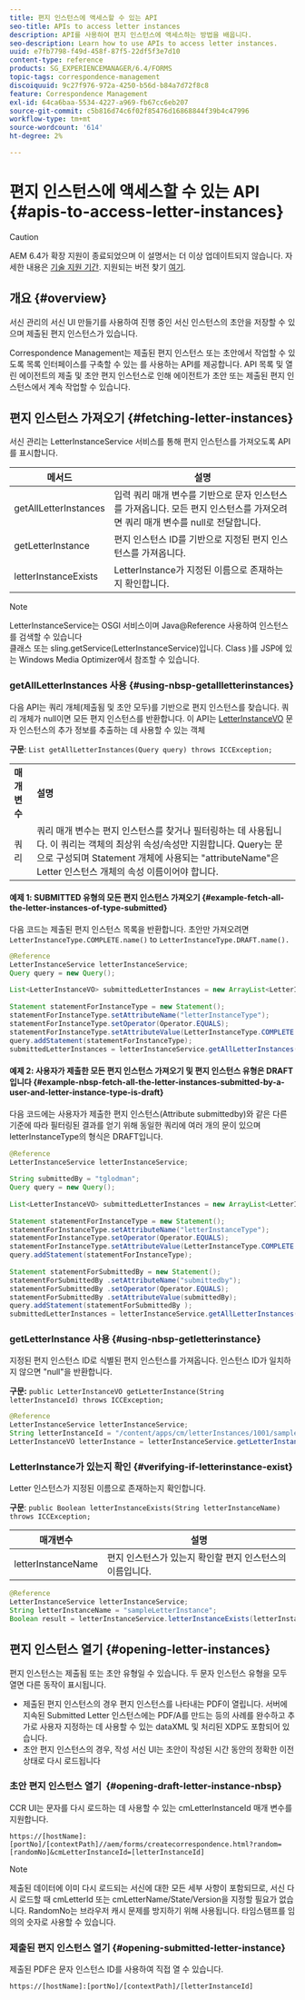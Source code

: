 ```yaml
---
title: 편지 인스턴스에 액세스할 수 있는 API
seo-title: APIs to access letter instances
description: API를 사용하여 편지 인스턴스에 액세스하는 방법을 배웁니다.
seo-description: Learn how to use APIs to access letter instances.
uuid: e7fb7798-f49d-458f-87f5-22df5f3e7d10
content-type: reference
products: SG_EXPERIENCEMANAGER/6.4/FORMS
topic-tags: correspondence-management
discoiquuid: 9c27f976-972a-4250-b56d-b84a7d72f8c8
feature: Correspondence Management
exl-id: 64ca6baa-5534-4227-a969-fb67cc6eb207
source-git-commit: c5b816d74c6f02f85476d16868844f39b4c47996
workflow-type: tm+mt
source-wordcount: '614'
ht-degree: 2%

---
```


# 편지 인스턴스에 액세스할 수 있는 API {#apis-to-access-letter-instances}

>[!CAUTION]
>
>AEM 6.4가 확장 지원이 종료되었으며 이 설명서는 더 이상 업데이트되지 않습니다. 자세한 내용은 [기술 지원 기간](https://helpx.adobe.com/kr/support/programs/eol-matrix.html). 지원되는 버전 찾기 [여기](https://experienceleague.adobe.com/docs/).

## 개요 {#overview}

서신 관리의 서신 UI 만들기를 사용하여 진행 중인 서신 인스턴스의 초안을 저장할 수 있으며 제출된 편지 인스턴스가 있습니다.

Correspondence Management는 제출된 편지 인스턴스 또는 초안에서 작업할 수 있도록 목록 인터페이스를 구축할 수 있는 를 사용하는 API를 제공합니다. API 목록 및 열린 에이전트의 제출 및 초안 편지 인스턴스로 인해 에이전트가 초안 또는 제출된 편지 인스턴스에서 계속 작업할 수 있습니다.

## 편지 인스턴스 가져오기 {#fetching-letter-instances}

서신 관리는 LetterInstanceService 서비스를 통해 편지 인스턴스를 가져오도록 API를 표시합니다.

| 메서드 | 설명 |
|--- |--- |
| getAllLetterInstances | 입력 쿼리 매개 변수를 기반으로 문자 인스턴스를 가져옵니다. 모든 편지 인스턴스를 가져오려면 쿼리 매개 변수를 null로 전달합니다. |
| getLetterInstance | 편지 인스턴스 ID를 기반으로 지정된 편지 인스턴스를 가져옵니다. |
| letterInstanceExists | LetterInstance가 지정된 이름으로 존재하는지 확인합니다. |

>[!NOTE]
>
>LetterInstanceService는 OSGI 서비스이며 Java@Reference 사용하여 인스턴스를 검색할 수 있습니다\
>클래스 또는 sling.getService(LetterInstanceService)입니다. Class )를 JSP에 있는 Windows Media Optimizer에서 참조할 수 있습니다.

### getAllLetterInstances 사용 {#using-nbsp-getallletterinstances}

다음 API는 쿼리 개체(제출됨 및 초안 모두)를 기반으로 편지 인스턴스를 찾습니다. 쿼리 개체가 null이면 모든 편지 인스턴스를 반환합니다. 이 API는 [LetterInstanceVO](https://helpx.adobe.com/aem-forms/6-2/javadocs/com/adobe/icc/dbforms/obj/LetterInstanceVO.html) 문자 인스턴스의 추가 정보를 추출하는 데 사용할 수 있는 객체

**구문**: `List getAllLetterInstances(Query query) throws ICCException;`

<table> 
 <tbody> 
  <tr> 
   <td><strong>매개변수</strong></td> 
   <td><strong>설명</strong></td> 
  </tr> 
  <tr> 
   <td>쿼리</td> 
   <td>쿼리 매개 변수는 편지 인스턴스를 찾거나 필터링하는 데 사용됩니다. 이 쿼리는 객체의 최상위 속성/속성만 지원합니다. Query는 문으로 구성되며 Statement 개체에 사용되는 "attributeName"은 Letter 인스턴스 개체의 속성 이름이어야 합니다.<br /> </td> 
  </tr> 
 </tbody> 
</table>

#### 예제 1: SUBMITTED 유형의 모든 편지 인스턴스 가져오기 {#example-fetch-all-the-letter-instances-of-type-submitted}

다음 코드는 제출된 편지 인스턴스 목록을 반환합니다. 초안만 가져오려면 `LetterInstanceType.COMPLETE.name()` to `LetterInstanceType.DRAFT.name().`

```java
@Reference
LetterInstanceService letterInstanceService;
Query query = new Query();
 
List<LetterInstanceVO> submittedLetterInstances = new ArrayList<LetterInstanceVO>();
 
Statement statementForInstanceType = new Statement();
statementForInstanceType.setAttributeName("letterInstanceType");
statementForInstanceType.setOperator(Operator.EQUALS);
statementForInstanceType.setAttributeValue(LetterInstanceType.COMPLETE.name());
query.addStatement(statementForInstanceType);
submittedLetterInstances = letterInstanceService.getAllLetterInstances(query);
```

#### 예제 2: 사용자가 제출한 모든 편지 인스턴스 가져오기 및 편지 인스턴스 유형은 DRAFT입니다 {#example-nbsp-fetch-all-the-letter-instances-submitted-by-a-user-and-letter-instance-type-is-draft}

다음 코드에는 사용자가 제출한 편지 인스턴스(Attribute submittedby)와 같은 다른 기준에 따라 필터링된 결과를 얻기 위해 동일한 쿼리에 여러 개의 문이 있으며 letterInstanceType의 형식은 DRAFT입니다.

```java
@Reference
LetterInstanceService letterInstanceService;
 
String submittedBy = "tglodman";
Query query = new Query();
 
List<LetterInstanceVO> submittedLetterInstances = new ArrayList<LetterInstanceVO>();
 
Statement statementForInstanceType = new Statement();
statementForInstanceType.setAttributeName("letterInstanceType");
statementForInstanceType.setOperator(Operator.EQUALS);
statementForInstanceType.setAttributeValue(LetterInstanceType.COMPLETE.name());
query.addStatement(statementForInstanceType);
 
Statement statementForSubmittedBy = new Statement();
statementForSubmittedBy .setAttributeName("submittedby");
statementForSubmittedBy .setOperator(Operator.EQUALS);
statementForSubmittedBy .setAttributeValue(submittedBy);
query.addStatement(statementForSubmittedBy );
submittedLetterInstances = letterInstanceService.getAllLetterInstances(query);
```

### getLetterInstance 사용 {#using-nbsp-getletterinstance}

지정된 편지 인스턴스 ID로 식별된 편지 인스턴스를 가져옵니다. 인스턴스 ID가 일치하지 않으면 &quot;null&quot;을 반환합니다.

**구문:** `public LetterInstanceVO getLetterInstance(String letterInstanceId) throws ICCException;`

```java
@Reference
LetterInstanceService letterInstanceService;
String letterInstanceId = "/content/apps/cm/letterInstances/1001/sampleLetterInstance";
LetterInstanceVO letterInstance = letterInstanceService.getLetterInstance(letterInstanceId );
```

### LetterInstance가 있는지 확인 {#verifying-if-letterinstance-exist}

Letter 인스턴스가 지정된 이름으로 존재하는지 확인합니다.

**구문**: `public Boolean letterInstanceExists(String letterInstanceName) throws ICCException;`

| **매개변수** | **설명** |
|---|---|
| letterInstanceName | 편지 인스턴스가 있는지 확인할 편지 인스턴스의 이름입니다. |

```java
@Reference
LetterInstanceService letterInstanceService;
String letterInstanceName = "sampleLetterInstance";
Boolean result = letterInstanceService.letterInstanceExists(letterInstanceName );
```

## 편지 인스턴스 열기 {#opening-letter-instances}

편지 인스턴스는 제출됨 또는 초안 유형일 수 있습니다. 두 문자 인스턴스 유형을 모두 열면 다른 동작이 표시됩니다.

* 제출된 편지 인스턴스의 경우 편지 인스턴스를 나타내는 PDF이 열립니다. 서버에 지속된 Submitted Letter 인스턴스에는 PDF/A를 만드는 등의 사례를 완수하고 추가로 사용자 지정하는 데 사용할 수 있는 dataXML 및 처리된 XDP도 포함되어 있습니다.
* 초안 편지 인스턴스의 경우, 작성 서신 UI는 초안이 작성된 시간 동안의 정확한 이전 상태로 다시 로드됩니다

### 초안 편지 인스턴스 열기  {#opening-draft-letter-instance-nbsp}

CCR UI는 문자를 다시 로드하는 데 사용할 수 있는 cmLetterInstanceId 매개 변수를 지원합니다.

`https://[hostName]:[portNo]/[contextPath]//aem/forms/createcorrespondence.html?random=[randomNo]&cmLetterInstanceId=[letterInstanceId]`

>[!NOTE]
>
>제출된 데이터에 이미 다시 로드되는 서신에 대한 모든 세부 사항이 포함되므로, 서신 다시 로드할 때 cmLetterId 또는 cmLetterName/State/Version을 지정할 필요가 없습니다. RandomNo는 브라우저 캐시 문제를 방지하기 위해 사용됩니다. 타임스탬프를 임의의 숫자로 사용할 수 있습니다.

### 제출된 편지 인스턴스 열기 {#opening-submitted-letter-instance}

제출된 PDF은 문자 인스턴스 ID를 사용하여 직접 열 수 있습니다.

`https://[hostName]:[portNo]/[contextPath]/[letterInstanceId]`
